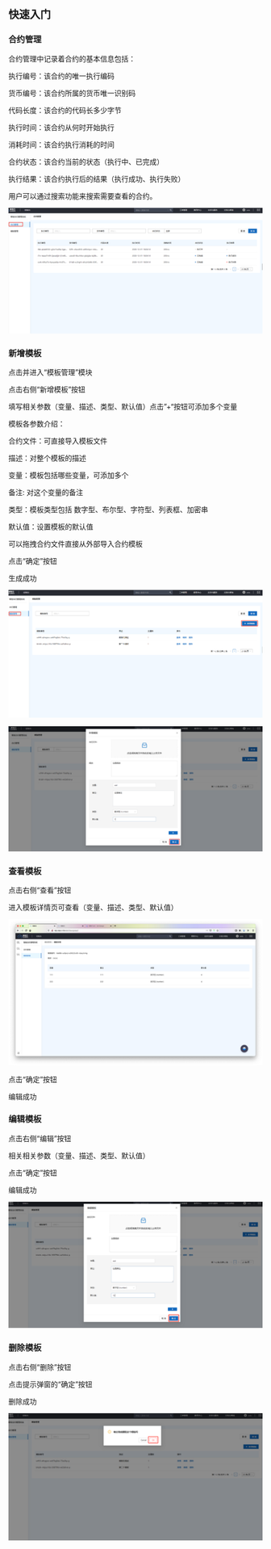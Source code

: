 ## 快速入门

### 合约管理

合约管理中记录着合约的基本信息包括：

执行编号：该合约的唯一执行编码

货币编号：该合约所属的货币唯一识别码

代码长度：该合约的代码长多少字节

执行时间：该合约从何时开始执行

消耗时间：该合约执行消耗的时间

合约状态：该合约当前的状态（执行中、已完成）

执行结果：该合约执行后的结果（执行成功、执行失败）

用户可以通过搜索功能来搜索需要查看的合约。

![img](assets/企业微信截图_16068171843097.png)

### 新增模板

点击并进入“模板管理”模块

点击右侧“新增模板”按钮

填写相关参数（变量、描述、类型、默认值）点击”+“按钮可添加多个变量

模板各参数介绍：

合约文件：可直接导入模板文件

描述：对整个模板的描述

变量：模板包括哪些变量，可添加多个

备注:   对这个变量的备注

类型：模板类型包括 数字型、布尔型、字符型、列表框、加密串

默认值：设置模板的默认值

可以拖拽合约文件直接从外部导入合约模板

点击“确定”按钮

生成成功

![img](assets/企业微信截图_1606818938481.png)



![img](assets/企业微信截图_16068190042686.png)

### 查看模板

点击右侧“查看”按钮

进入模板详情页可查看（变量、描述、类型、默认值）

![img](assets/企业微信截图_a8a65314-8169-44d5-9290-6f3709c29a1f.png)

点击“确定”按钮

编辑成功

### 编辑模板

点击右侧“编辑”按钮

相关相关参数（变量、描述、类型、默认值）

点击“确定”按钮

编辑成功

![img](assets/企业微信截图_16068193217421.png)

### 删除模板

点击右侧“删除”按钮

点击提示弹窗的“确定”按钮

删除成功

![img](assets/企业微信截图_16068194204555.png)